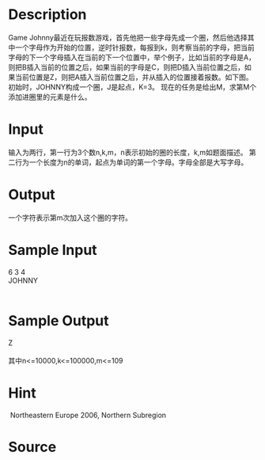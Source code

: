 
# Description

<div class="content"><p>Game  Johnny最近在玩报数游戏，首先他把一些字母先成一个圈，然后他选择其中一个字母作为开始的位置，逆时针报数，每报到k，则考察当前的字母，把当前字母的下一个字母插入在当前的下一个位置中，举个例子，比如当前的字母是A，则把B插入当前的位置之后，如果当前的字母是C，则把D插入当前位置之后，如果当前位置是Z，则把A插入当前位置之后，并从插入的位置接着报数。如下图。 <img border="0" src="/source/bzoj/1234/img/aHR0cHM6Ly9seWRzeS5jb20vSnVkZ2VPbmxpbmUvaW1hZ2VzLzEyMzQuanBn.jpg" alt=""/> 初始时，JOHNNY构成一个圈，J是起点，K=3。 现在的任务是给出M，求第M个添加进圈里的元素是什么。</p></div>

# Input

<div class="content"><p>输入为两行，第一行为3个数n,k,m，n表示初始的圈的长度，k,m如题面描述。 第二行为一个长度为n的单词，起点为单词的第一个字母。字母全部是大写字母。</p></div>

# Output

<div class="content"><p>一个字符表示第m次加入这个圈的字符。</p></div>

# Sample Input

<div class="content"><span class="sampledata">6 3 4<br/>
JOHNNY<br/>
<br/>
</span></div>

# Sample Output

<div class="content"><span class="sampledata">Z<br/>
<br/>
其中n&lt;=10000,k&lt;=100000,m&lt;=109<br/>
</span></div>

# Hint

<div class="content"><p></p><p> Northeastern Europe 2006, Northern Subregion</p><p></p></div>

# Source

<div class="content"><p><a href="problemset.php?search="></a></p></div>

